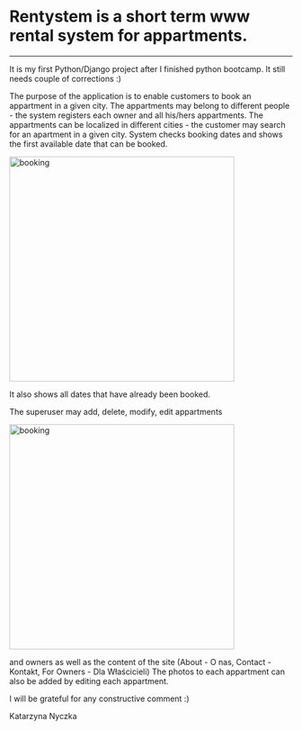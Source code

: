 # Rentystem is a short term www rental system for appartments.
--------------------------------------------------------------

It is my first Python/Django project after I finished python bootcamp.
It still needs couple of corrections :)

The purpose of the application is to enable customers to book an appartment in a given city.
The appartments may belong to different people - the system registers each owner and all his/hers appartments.
The appartments can be localized in different cities - the customer may search for an apartment in a given city.
System checks booking dates and shows the first available date that can be booked.

<img alt="booking" src="../media/booking.png" width="400">


It also shows all dates that have already been booked. 

The superuser may add, delete, modify, edit appartments 

<img alt="booking" src="../media/app_list.png" width="400">

and owners as well as the content of the site 
(About - O nas, Contact - Kontakt, For Owners - Dla Właścicieli)
The photos to each appartment can also be added by editing each appartment. 

I will be grateful for any constructive comment :)

Katarzyna Nyczka


